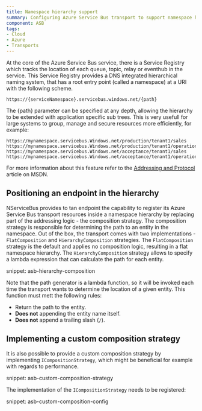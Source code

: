 ```yaml
---
title: Namespace hierarchy support
summary: Configuring Azure Service Bus transport to support namespace hierarchies.
component: ASB
tags:
- Cloud
- Azure
- Transports 
---
```


At the core of the Azure Service Bus service, there is a Service Registry which tracks the location of each queue, topic, relay or eventhub in the service. This Service Registry provides a DNS integrated hierarchical naming system, that has a root entry point (called a namespace) at a URI with the following scheme.

```no-highlight
https://{serviceNamespace}.servicebus.windows.net/{path}
```

The {path} parameter can be specified at any depth, allowing the hierarchy to be extended with application specific sub trees. This is very usefull for large systems to group, manage and secure resources more efficiently, for example:

```no-highlight
https://mynamespace.servicebus.Windows.net/production/tenant1/sales
https://mynamespace.servicebus.Windows.net/production/tenant1/operations
https://mynamespace.servicebus.Windows.net/acceptance/tenant1/sales
https://mynamespace.servicebus.Windows.net/acceptance/tenant1/operations
```

For more information about this feature refer to the [Addressing and Protocol](https://msdn.microsoft.com/en-us/library/azure/hh780781.aspx) article on MSDN.


## Positioning an endpoint in the hierarchy

NServiceBus provides to tan endpoint the capability to register its Azure Service Bus transport resources inside a namespace hierarchy by replacing part of the addressing logic - the composition strategy. The composition strategy is responsible for determining the path to an entity in the namespace. Out of the box, the transport comes with two implementations - `FlatComposition` and `HierarchyComposition` strategies. The `FlatComposition` strategy is the default and applies no composition logic, resulting in a flat namespace hierarchy. The `HierarchyComposition` strategy allows to specify a lambda expression that can calculate the path for each entity.

snippet: asb-hierarchy-composition

Note that the path generator is a lambda function, so it will be invoked each time the transport wants to determine the location of a given entity. This function must mett the following rules:

 * Return the path to the entity.
 * **Does not** appending the entity name itself.
 * **Does not** append a trailing slash (`/`).


## Implementing a custom composition strategy

It is also possible to provide a custom composition strategy by implementing `ICompositionStrategy`, which might be beneficial for example with regards to performance.

snippet: asb-custom-composition-strategy

The implementation of the `ICompositionStrategy` needs to be registered:

snippet: asb-custom-composition-config